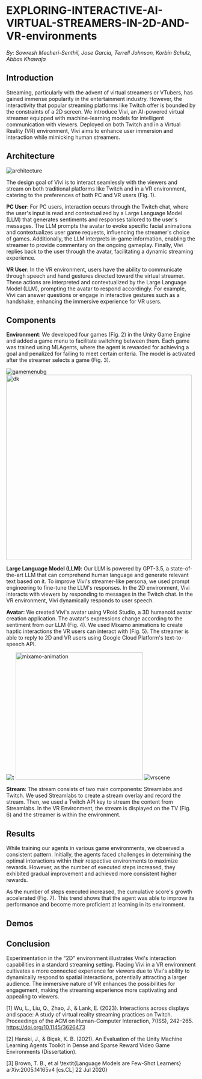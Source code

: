 # EXPLORING-INTERACTIVE-AI-VIRTUAL-STREAMERS-IN-2D-AND-VR-environments
*By: Sowresh Mecheri-Senthil, Jose Garcia, Terrell Johnson, Korbin Schulz, Abbas Khawaja*

## Introduction
Streaming, particularly with the advent of virtual streamers or VTubers, has gained immense popularity in the entertainment industry. However, the interactivity that popular streaming platforms like Twitch offer is bounded by the constraints of a 2D screen. We introduce Vivi, an AI-powered virtual streamer equipped with machine-learning models for intelligent communication with viewers. Deployed on both Twitch and in a Virtual Reality (VR) environment, Vivi aims to enhance user immersion and interaction while mimicking human streamers.

## Architecture
![architecture](https://github.com/SowreshMS/EXPLORING-INTERACTIVE-AI-VIRTUAL-STREAMERS-IN-2D-AND-VR-environments/assets/132632885/ef74aad5-f383-477e-b3b5-f87b5bedfc2d)

The design goal of Vivi is to interact seamlessly with the viewers and stream on both traditional platforms like Twitch and in a VR environment, catering to the preferences of both PC and VR users (Fig. 1).

**PC User**: For PC users, interaction occurs through the Twitch chat, where the user's input is read and contextualized by a Large Language Model (LLM) that generates sentiments and responses tailored to the user's messages. The LLM prompts the avatar to evoke specific facial animations and contextualizes user game requests, influencing the streamer's choice of games. Additionally, the LLM interprets in-game information, enabling the streamer to provide commentary on the ongoing gameplay. Finally, Vivi replies back to the user through the avatar, facilitating a dynamic streaming experience.
    
**VR User**: In the VR environment, users have the ability to communicate through speech and hand gestures directed toward the virtual streamer. These actions are interpreted and contextualized by the Large Language Model (LLM), prompting the avatar to respond accordingly. For example, Vivi can answer questions or engage in interactive gestures such as a handshake, enhancing the immersive experience for VR users.

## Components

**Environment**: We developed four games (Fig. 2) in the Unity Game Engine and added a game menu to facilitate switching between them. Each game was trained using MLAgents, where the agent is rewarded for achieving a goal and penalized for failing to meet certain criteria. The model is activated after the streamer selects a game (Fig. 3).

![gamemenubg](https://github.com/SowreshMS/EXPLORING-INTERACTIVE-AI-VIRTUAL-STREAMERS-IN-2D-AND-VR-environments/assets/132632885/885f9656-0fe8-4d8e-bddf-82afb70f47a3) <img width="493" alt="dk" src="https://github.com/SowreshMS/EXPLORING-INTERACTIVE-AI-VIRTUAL-STREAMERS-IN-2D-AND-VR-environments/assets/132632885/a3fdd397-2d09-4548-9402-dd39a2a184a2">





**Large Language Model (LLM)**: Our LLM is powered by GPT-3.5, a state-of-the-art LLM that can comprehend human language and generate relevant text based on it. To improve Vivi's streamer-like persona, we used prompt engineering to fine-tune the LLM's responses. In the 2D environment, Vivi interacts with viewers by responding to messages in the Twitch chat. In the VR environment, Vivi dynamically responds to user speech.  

**Avatar**: We created Vivi's avatar using VRoid Studio, a 3D humanoid avatar creation application. The avatar's expressions change according to the sentiment from our LLM (Fig. 4). We used Mixamo animations to create haptic interactions the VR users can interact with (Fig. 5). The streamer is able to reply to 2D and VR users using Google Cloud Platform's text-to-speech API.

![t](https://github.com/SowreshMS/EXPLORING-INTERACTIVE-AI-VIRTUAL-STREAMERS-IN-2D-AND-VR-environments/assets/132632885/6e4f8676-6821-45e6-a280-e696a816ccab) <img width="338" alt="mixamo-animation" src="https://github.com/SowreshMS/EXPLORING-INTERACTIVE-AI-VIRTUAL-STREAMERS-IN-2D-AND-VR-environments/assets/132632885/d21dd859-852a-43d8-9cae-fa3de1652f31"> ![vrscene](https://github.com/SowreshMS/EXPLORING-INTERACTIVE-AI-VIRTUAL-STREAMERS-IN-2D-AND-VR-environments/assets/132632885/35fd176a-f628-4d87-923e-d8f83e08b7aa)




**Stream**: The stream consists of two main components: Streamlabs and Twitch. We used Streamlabs to create a stream overlay and record the stream. Then, we used a Twitch API key to stream the content from Streamlabs. In the VR Environment, the stream is displayed on the TV (Fig. 6) and the streamer is within the environment.

## Results
While training our agents in various game environments, we observed a consistent pattern. Initially, the agents faced challenges in determining the optimal interactions within their respective environments to maximize rewards. However, as the number of executed steps increased, they exhibited gradual improvement and achieved more consistent higher rewards.

As the number of steps executed increased, the cumulative score's growth accelerated (Fig. 7). This trend shows that the agent was able to improve its performance and become more proficient at learning in its environment.

## Demos


## Conclusion
Experimentation in the "2D" environment illustrates Vivi's interaction capabilities in a standard streaming setting. Placing Vivi in a VR environment cultivates a more connected experience for viewers due to Vivi's ability to dynamically respond to spatial interactions, potentially attracting a larger audience. The immersive nature of VR enhances the possibilities for engagement, making the streaming experience more captivating and appealing to viewers.

[1] Wu, L., Liu, Q., Zhao, J., & Lank, E. (2023). Interactions across displays and space: A study of virtual reality streaming practices on Twitch. Proceedings of the ACM on Human-Computer Interaction, 7(ISS), 242–265. https://doi.org/10.1145/3626473

[2] Hanski, J., & Biçak, K. B. (2021). An Evaluation of the Unity Machine Learning Agents Toolkit in Dense and Sparse Reward Video Game Environments (Dissertation).

[3] Brown, T. B., et al \textit{Language Models are Few-Shot Learners} arXiv:2005.14165v4 [cs.CL] 22 Jul 2020}

